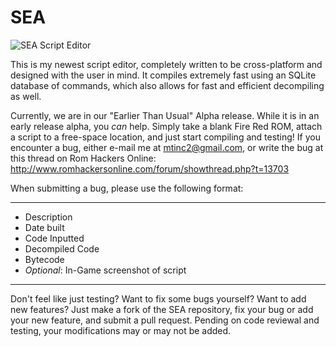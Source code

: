 SEA
===

![SEA Script Editor](http://i569.photobucket.com/albums/ss135/mtinc2/SEA_zps009da530.png)

This is my newest script editor, completely written to be cross-platform and designed with the user in mind. It compiles extremely fast using an SQLite database of commands, which also allows for fast and efficient decompiling as well.

Currently, we are in our "Earlier Than Usual" Alpha release. While it is in an early release alpha, you *can* help. Simply take a blank Fire Red ROM, attach a script to a free-space location, and just start compiling and testing! If you encounter a bug, either e-mail me at mtinc2@gmail.com, or write the bug at this thread on Rom Hackers Online: http://www.romhackersonline.com/forum/showthread.php?t=13703

When submitting a bug, please use the following format:

---
* Description
* Date built
* Code Inputted
* Decompiled Code
* Bytecode
* *Optional*: In-Game screenshot of script

---

Don't feel like just testing? Want to fix some bugs yourself? Want to add new features? Just make a fork of the SEA repository, fix your bug or add your new feature, and submit a pull request. Pending on code reviewal and testing, your modifications may or may not be added. 
